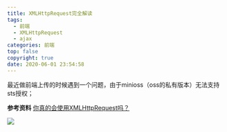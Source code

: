 ```yaml
---
title: XMLHttpRequest完全解读
tags:
  - 前端
  - XMLHttpRequest
  - ajax
categories: 前端
top: false
copyright: true
date: 2020-06-01 23:54:58
---
```

最近做前端上传的时候遇到一个问题，由于minioss（oss的私有版本）无法支持sts授权；
<!--more-->

**参考资料**
[你真的会使用XMLHttpRequest吗？](https://segmentfault.com/a/1190000004322487)

![](http://static.zhyjor.com/wexin.png)